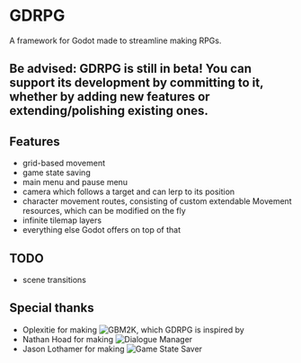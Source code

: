 # GDRPG

A framework for Godot made to streamline making RPGs.

## Be advised: GDRPG is still in beta! You can support its development by committing to it, whether by adding new features or extending/polishing existing ones.

## Features

- grid-based movement
- game state saving
- main menu and pause menu
- camera which follows a target and can lerp to its position
- character movement routes, consisting of custom extendable Movement resources, which can be modified on the fly
- infinite tilemap layers
- everything else Godot offers on top of that

## TODO

- scene transitions

## Special thanks

- Oplexitie for making ![GBM2K](https://github.com/Oplexitie/GBM2K-Framework), which GDRPG is inspired by
- Nathan Hoad for making ![Dialogue Manager](https://github.com/nathanhoad/godot_dialogue_manager)
- Jason Lothamer for making ![Game State Saver](https://github.com/jhlothamer/godot_game_state_saver_plugin)
